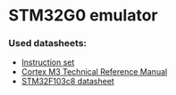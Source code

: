# STM32G0 emulator

### Used datasheets:
* [Instruction set](https://static.docs.arm.com/ddi0403/eb/DDI0403E_B_armv7m_arm.pdf)
* [Cortex M3 Technical Reference Manual](https://static.docs.arm.com/100165/0201/arm_cortexm3_processor_trm_100165_0201_01_en.pdf)
* [STM32F103c8 datasheet](https://www.st.com/resource/en/datasheet/stm32f103c8.pdf)
